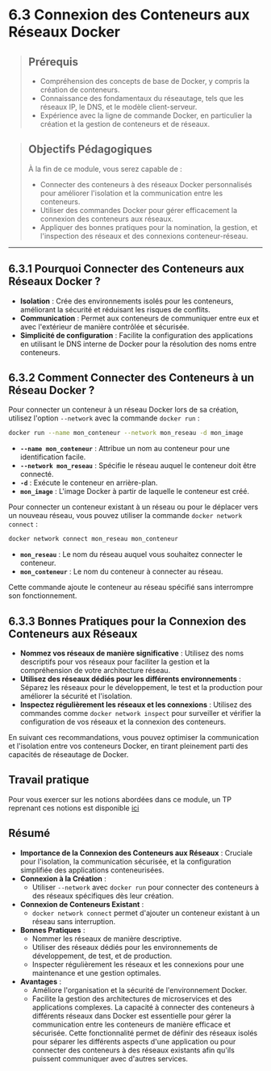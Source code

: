 # 6.3 Connexion des Conteneurs aux Réseaux Docker

<blockquote>
  <h2>Prérequis</h2>
  <ul>
    <li>Compréhension des concepts de base de Docker, y compris la création de conteneurs.</li>
    <li>Connaissance des fondamentaux du réseautage, tels que les réseaux IP, le DNS, et le modèle client-serveur.</li>
    <li>Expérience avec la ligne de commande Docker, en particulier la création et la gestion de conteneurs et de réseaux.</li>
  </ul>
</blockquote>

<blockquote>
  <h2>Objectifs Pédagogiques</h2>
  <p>À la fin de ce module, vous serez capable de :</p>
  <ul>
    <li>Connecter des conteneurs à des réseaux Docker personnalisés pour améliorer l'isolation et la communication entre les conteneurs.</li>
    <li>Utiliser des commandes Docker pour gérer efficacement la connexion des conteneurs aux réseaux.</li>
    <li>Appliquer des bonnes pratiques pour la nomination, la gestion, et l'inspection des réseaux et des connexions conteneur-réseau.</li>
  </ul>
</blockquote>

---

## 6.3.1 Pourquoi Connecter des Conteneurs aux Réseaux Docker ?

- **Isolation** : Crée des environnements isolés pour les conteneurs, améliorant la sécurité et réduisant les risques de conflits.
- **Communication** : Permet aux conteneurs de communiquer entre eux et avec l'extérieur de manière contrôlée et sécurisée.
- **Simplicité de configuration** : Facilite la configuration des applications en utilisant le DNS interne de Docker pour la résolution des noms entre conteneurs.

## 6.3.2 Comment Connecter des Conteneurs à un Réseau Docker ?

Pour connecter un conteneur à un réseau Docker lors de sa création, utilisez l'option `--network` avec la commande `docker run` :

```bash
docker run --name mon_conteneur --network mon_reseau -d mon_image
```

- **`--name mon_conteneur`** : Attribue un nom au conteneur pour une identification facile.
- **`--network mon_reseau`** : Spécifie le réseau auquel le conteneur doit être connecté.
- **`-d`** : Exécute le conteneur en arrière-plan.
- **`mon_image`** : L'image Docker à partir de laquelle le conteneur est créé.

Pour connecter un conteneur existant à un réseau ou pour le déplacer vers un nouveau réseau, vous pouvez utiliser la commande `docker network connect` :

```bash
docker network connect mon_reseau mon_conteneur
```

- **`mon_reseau`** : Le nom du réseau auquel vous souhaitez connecter le conteneur.
- **`mon_conteneur`** : Le nom du conteneur à connecter au réseau.

Cette commande ajoute le conteneur au réseau spécifié sans interrompre son fonctionnement.

## 6.3.3 Bonnes Pratiques pour la Connexion des Conteneurs aux Réseaux

- **Nommez vos réseaux de manière significative** : Utilisez des noms descriptifs pour vos réseaux pour faciliter la gestion et la compréhension de votre architecture réseau.
- **Utilisez des réseaux dédiés pour les différents environnements** : Séparez les réseaux pour le développement, le test et la production pour améliorer la sécurité et l'isolation.
- **Inspectez régulièrement les réseaux et les connexions** : Utilisez des commandes comme `docker network inspect` pour surveiller et vérifier la configuration de vos réseaux et la connexion des conteneurs.

En suivant ces recommandations, vous pouvez optimiser la communication et l'isolation entre vos conteneurs Docker, en tirant pleinement parti des capacités de réseautage de Docker.

## Travail pratique

Pour vous exercer sur les notions abordées dans ce module, un TP reprenant ces notions est disponible <a href='./6.4-Travail-Pratique.md'>ici</a>


## Résumé

- **Importance de la Connexion des Conteneurs aux Réseaux** : Cruciale pour l'isolation, la communication sécurisée, et la configuration simplifiée des applications conteneurisées.
- **Connexion à la Création** :
  - Utiliser `--network` avec `docker run` pour connecter des conteneurs à des réseaux spécifiques dès leur création.
- **Connexion de Conteneurs Existant** :
  - `docker network connect` permet d'ajouter un conteneur existant à un réseau sans interruption.
- **Bonnes Pratiques** :
  - Nommer les réseaux de manière descriptive.
  - Utiliser des réseaux dédiés pour les environnements de développement, de test, et de production.
  - Inspecter régulièrement les réseaux et les connexions pour une maintenance et une gestion optimales.
- **Avantages** :
  - Améliore l'organisation et la sécurité de l'environnement Docker.
  - Facilite la gestion des architectures de microservices et des applications complexes.
La capacité à connecter des conteneurs à différents réseaux dans Docker est essentielle pour gérer la communication entre les conteneurs de manière efficace et sécurisée. Cette fonctionnalité permet de définir des réseaux isolés pour séparer les différents aspects d'une application ou pour connecter des conteneurs à des réseaux existants afin qu'ils puissent communiquer avec d'autres services.
